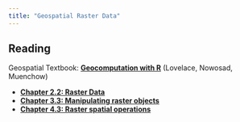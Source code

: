 ```yaml
---
title: "Geospatial Raster Data"
---
```



## Reading


Geospatial Textbook: **[Geocomputation with R](https://geocompr.robinlovelace.net)** (Lovelace, Nowosad, Muenchow)


- **[Chapter 2.2: Raster Data](https://geocompr.robinlovelace.net/spatial-class.html#raster-data)**
- **[Chapter 3.3: Manipulating raster objects](https://geocompr.robinlovelace.net/attr.html#manipulating-raster-objects)**
- **[Chapter 4.3: Raster spatial operations](https://geocompr.robinlovelace.net/spatial-operations.html#spatial-ras)**


